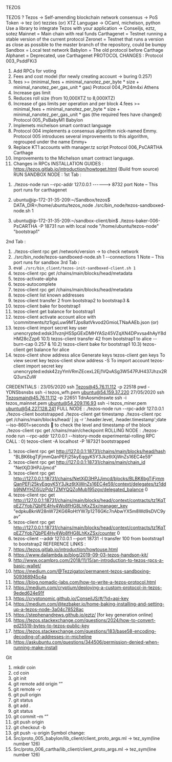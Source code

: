 TEZOS

TEZOS ?
Tezos -> Self-amending blockchain network
consensus -> PoS
Token -> tez (or) tezzies (or) XTZ
Langugae -> OCaml, michelson, python
Use a library to integrate Tezos with your application -> Conseiljs, eztz, sotez
Mainnet = Main chain with real funds
Carthagenet = Testnet running a stable version of the current protocol
Zeronet = Testnet that runs a version as close as possible to the master branch of the repository, could be bumpy
Sandbox = Local test network
Babylon = The old protocol before Carthage
Alphanet = Deprecated, use Carthagenet
PROTOCOL CHANGES :
Protocol 003_PsddFKi3
1. Add RPCs for voting
2. Fees and cost model (for newly creating account -> buring 0.257)
3. fees >= (minimal_fees + minimal_nanotez_per_byte * size + minimal_nanotez_per_gas_unit * gas)
Protocol 004_Pt24m4xi Athens
1. Increase gas limit
2. Reduces roll size (from 10,000XTZ to 8,000XTZ)
3. Increase of gas limits per operation and per block
4.fees >= minimal_fees +
        minimal_nanotez_per_byte * size +
        minimal_nanotez_per_gas_unit * gas (the required fees have changed)
Protocol 005_PsBabyM1 Babylon
1. Implemets michelson smart contract language
2. Protocol 004 implements a consensus algorithm nick-named Emmy. 
   Protocol 005 introduces several improvements to this algorithm, regrouped under the name Emmy+
3. Replace KT1 accounts with manager.tz script
Protocol 006_PsCARTHA Carthage
1. Improvements to the Michelson smart contract language.
2. Changes in RPCs
INSTALLATION GUIDES :
https://tezos.gitlab.io/introduction/howtoget.html    (Build from source)
RUN SANDBOX NODE :
1st Tab :
1)  ./tezos-node run --rpc-addr 127.0.0.1   ------> 8732 port
Note – This port runs for carthagenet
2) ubuntu@ip-172-31-35-209:~/Sandbox/tezos$ DATA_DIR=/home/ubuntu/tezos_node ./src/bin_node/tezos-sandboxed-node.sh 1

3)  ubuntu@ip-172-31-35-209:~/sandbox-client/bin$ ./tezos-baker-006-PsCARTHA -P 18731 run with local node "/home/ubuntu/tezos-node" "bootstrap1"

2nd Tab :
1)  ./tezos-client rpc get /network/version -> to check network
2) ./src/bin_node/tezos-sandboxed-node.sh 1 --connections 1
Note – This port runs for sandbox
3rd Tab :
1) eval `./src/bin_client/tezos-init-sandboxed-client.sh 1`
2) tezos-client rpc get /chains/main/blocks/head/metadata
3) tezos-activate-alpha
4) tezos-autocomplete
5) tezos-client rpc get /chains/main/blocks/head/metadata
6) tezos-client list known addresses
7) tezos-client transfer 2 from bootstrap2 to bootstrap3 &
8) tezos-client bake for bootstrap1
9) tezos-client get balance for bootstrap1
10) tezos-client activate account alice with \commitments/tz1igsLuw9MTJps8atVkvod2GmioLTNaAAEb.json 
	(or)
11) tezos-client import secret key user unencrypted:edsk31vznjHSSpGExDMHYASz45VZqXN4DPxvsa4hAyY8dHM28cZzp6
	10.1) tezos-client transfer 42 from bootstrap1 to alice --burn-cap 0.257 &
	10.2) tezos-client bake for bootstrap1
	10.3) tezos-client get balance for alice
12) tezos-client show address alice
Generate keys
 tezos-client gen keys <name>
To view secret key
 tezos-client show address <name> -S
To import account
 tezos-client import secret key <name> unencrypted:edsk42zyYmVRmZEcexL2Ej1VQvASg3W547PJH437Jhzx2RQ3ursZuW

CREDENTIALS  :
23/05/2020
ssh Tezos@45.76.11.112 -p 22518
pwd - YDNSbsnsbs
ssh -i tezos_wfh.pem ubuntu@54.159.37.220 
27/05/2020
ssh Tezosmain@45.76.11.112 –p 22651
TdnAosmdnswte
ssh -i tezos_mainnet.pem ubuntu@54.209.116.93
ssh -i tezos_miner.pem ubuntu@54.227.128.241
FULL NODE :
./tezos-node run --rpc-addr 127.0.0.1
./tezos-client bootstrapped
./tezos-client get timestamp
./tezos-client rpc get /chains/main/blocks/head/ | jq -r '.header.level, .header.timestamp';date --iso-8601=seconds     to check the level and timestamp of the block
./tezos-client rpc get /chains/main/checkpoint
ROLLING NODE :
./tezos-node run --rpc-addr 127.0.0.1  --history-mode experimental-rolling
RPC CALL :
0) tezos-client -A localhost -P 187321 bootstrapped
1) tezos-client rpc get http://127.0.0.1:18731/chains/main/blocks/head/hash 
	"BLBK6bgTjFjmmQanPEFj25kyEqgyK5Y3Jkz6tXjWnZs16EC4e59" 
2) tezos-client rpc get http://127.0.0.1:18731/chains/main/chain_id  
	"NetXjD3HPJJjmcd" 
3) tezos-client rpc get http://127.0.0.1:18731/chains/NetXjD3HPJJjmcd/blocks/BLBK6bgTjFjmmQanPEFj25kyEqgyK5Y3Jkz6tXjWnZs16EC4e59/context/delegates/tz1ddb9NMYHZi5UzPdzTZMYQQZoMub195zgv/delegated_balance
	0
4) tezos-client rpc get http://127.0.0.1:18731/chains/main/blocks/head/context/contracts/tz1KqTpEZ7Yob7QbPE4Hy4Wo8fHG8LhKxZSx/manager_key
	"edpkuBknW28nW72KG6RoHtYW7p12T6GKc7nAbwYX5m8Wd9sDVC9yav" 
5) tezos-client rpc get http://127.0.0.1:18731/chains/main/blocks/head/context/contracts/tz1KqTpEZ7Yob7QbPE4Hy4Wo8fHG8LhKxZSx/counter
	0
6) tezos-client --addr 127.0.0.1 --port 18731 -l transfer 100 from bootstrap1 to bootstrap2	
REFERENCE LINKS :
0) https://tezos.gitlab.io/introduction/howtouse.html
1) https://www.dailambda.jp/blog/2019-09-03-tezos-handson-kit/
2) http://www.ocamlpro.com/2018/11/15/an-introduction-to-tezos-rpcs-a-basic-wallet/
3) https://medium.com/@Tezzigator/permanent-tezos-sandboxing-509368945c4a
4) https://blog.nomadic-labs.com/how-to-write-a-tezos-protocol.html
5) https://medium.com/cryptium/deploying-a-custom-protocol-in-tezos-9eded624e91f
6) https://cryptonomic.github.io/ConseilJS/#/?id=api-key
7) https://medium.com/@tezbaker.io/home-baking-installing-and-setting-up-a-tezos-node-3a04c78528ac
8) https://stephenandrews.github.io/eztz/      [for key generation online]
9) https://tezos.stackexchange.com/questions/2024/how-to-convert-ed25519-bytes-to-tezos-public-key
10) https://tezos.stackexchange.com/questions/183/base58-encoding-decoding-of-addresses-in-micheline
11) https://askubuntu.com/questions/344506/permission-denied-when-running-make-install

Git	
1.	mkdir coin
2.	cd coin
3.	git init
4.	git remote add origin “<git url>”
5.	git remote -v
6.	git pull origin <branchname>
7.	git status
8.	git add .
9.	git status
10.	git commit –m “<Message>”
11.	git push origin <branchname>
12.	git checkout -b <branchname>
13.	git push -u origin <branchname>
Symbol change:
1.	Src/proto_005_babylon/lib_client/client_proto_args.ml  -> tez_sym(line number 126)
2.	Src/proto_006_cartha/lib_client/client_proto_args.ml -> tez_sym(line number 126)













